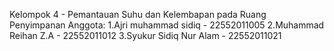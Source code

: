 Kelompok 4 - Pemantauan Suhu dan Kelembapan pada Ruang Penyimpanan
Anggota: 
1.Ajri muhammad sidiq - 22552011005
2.Muhammad Reihan Z.A - 22552011012
3.Syukur Sidiq Nur Alam - 22552011021
